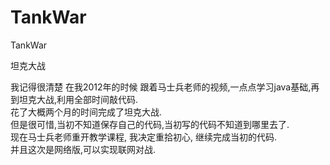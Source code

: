 # TankWar
TankWar 

坦克大战 
 
我记得很清楚 在我2012年的时候 跟着马士兵老师的视频,一点点学习java基础,再到坦克大战,利用全部时间敲代码.  
花了大概两个月的时间完成了坦克大战.  
但是很可惜,当初不知道保存自己的代码,当初写的代码不知道到哪里去了.  
现在马士兵老师重开教学课程, 我决定重拾初心, 继续完成当初的代码.   
并且这次是网络版,可以实现联网对战.  